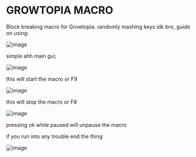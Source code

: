 # GROWTOPIA MACRO
Block breaking macro for Growtopia.
randomly mashing keys idk bro, guide on using:

![image](https://github.com/user-attachments/assets/2cb2338d-f82c-4f35-a33d-1e913c36a3dc)

simple ahh main gui;



![image](https://github.com/user-attachments/assets/013dbfef-0ba7-45f6-a57f-033ded1f0af7)

this will start the macro or F9



![image](https://github.com/user-attachments/assets/8e18f8d6-e012-49e3-99c3-1e22039de944)

this will stop the macro or F8



![image](https://github.com/user-attachments/assets/242da58e-4eda-4691-840b-3015819d3b24)

pressing ok while paused will unpause the macro






if you run into any trouble end the thing

![image](https://github.com/user-attachments/assets/3901c427-ff6f-4a7f-a456-6a5fe03f5d73)
